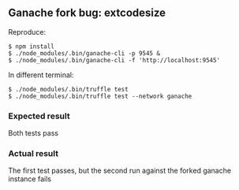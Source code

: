 ## Ganache fork bug: extcodesize

Reproduce:

```
$ npm install
$ ./node_modules/.bin/ganache-cli -p 9545 &
$ ./node_modules/.bin/ganache-cli -f 'http://localhost:9545'
```

In different terminal:

```
$ ./node_modules/.bin/truffle test
$ ./node_modules/.bin/truffle test --network ganache
```

### Expected result

Both tests pass

### Actual result

The first test passes, but the second run against the forked ganache instance fails
